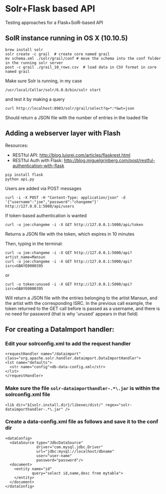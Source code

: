 # Solr+Flask based API 
Testing approaches for a Flask+SolR-based API

## SolR instance running in OS X (10.10.5)

```
brew install solr
solr create -c grail  # create core named grail
mv schema.xml ./solr/grail/conf # move the schema into the conf folder in the running solr server
post -c grail ./grail_10_rows.csv  # load data in CSV format in core named grail
```
Make sure Solr is running, in my case 
```
/usr/local/Cellar/solr/6.0.0/bin/solr start
```

and test it by making a query
```
curl http://localhost:8983/solr/grail/select?q=*:*&wt=json
```
Should return a JSON file with the number of entries in the loaded file


## Adding a webserver layer with Flash

Resources:
- RESTful API: http://blog.luisrei.com/articles/flaskrest.html
- RESTful Auth with Flask: http://blog.miguelgrinberg.com/post/restful-authentication-with-flask

```
pip install flask
python api.py
```

Users are added via POST messages
```
curl -i -X POST -H "Content-Type: application/json" -d '{"username":"joe","password":"changeme"}' http://127.0.0.1:5000/api/users
```

If token-based authentication is wanted

```
curl -u joe:changeme -i -X GET http://127.0.0.1:5000/api/token
```

Returns a JSON file with the token, which expires in 10 minutes

Then, typing in the terminal: 
```
curl -u joe:changeme -i -X GET http://127.0.0.1:5000/api?artist_name=Mansun
curl -u joe:changeme -i -X GET http://127.0.0.1:5000/api?isrc=GBAYE0000395
```
or 
```
curl -u token:unused -i -X GET http://127.0.0.1:5000/api?isrc=GBAYE0000395
```

Will return a JSON file with the entries belonging to the artist Mansun, and the artist with the corresponding ISRC. In the previous call example, the token returned to the GET call before is passed as a username, and there is no need for password (that is why 'unused' appears in that field)




## For creating a DataImport handler:

### Edit your solrconfig.xml to add the request handler
```
<requestHandler name="/dataimport" class="org.apache.solr.handler.dataimport.DataImportHandler">
<lst name="defaults">
  <str name="config">db-data-config.xml</str>
</lst>
</requestHandler>
```

### Make sure the file ```solr-dataimporthandler-.*\.jar``` is within the solrconfig.xml file

```
<lib dir="${solr.install.dir}/libexec/dist/" regex="solr-dataimporthandler-.*\.jar" />
```

### Create a data-config.xml file as follows and save it to the conf dir
```
<dataConfig>
  <dataSource type="JdbcDataSource" 
              driver="com.mysql.jdbc.Driver"
              url="jdbc:mysql://localhost/dbname" 
              user="user-name" 
              password="password"/>
  <document>
    <entity name="id" 
            query="select id,name,desc from mytable">
    </entity>
  </document>
</dataConfig>
```
